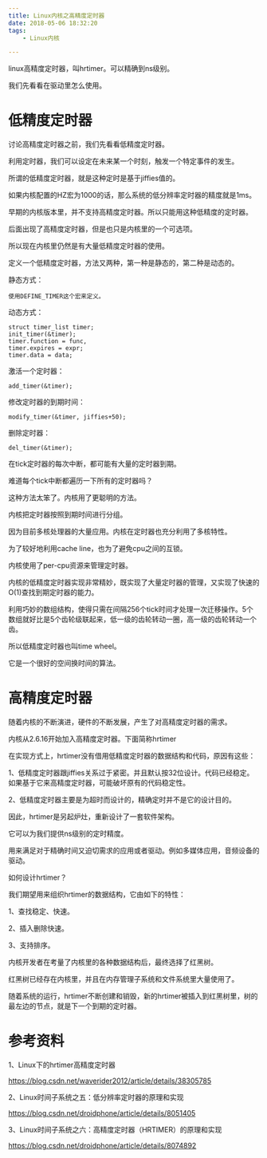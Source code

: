 ```yaml
---
title: Linux内核之高精度定时器
date: 2018-05-06 18:32:20
tags:
	- Linux内核

---
```




linux高精度定时器，叫hrtimer。可以精确到ns级别。

我们先看看在驱动里怎么使用。



# 低精度定时器

讨论高精度定时器之前，我们先看看低精度定时器。

利用定时器，我们可以设定在未来某一个时刻，触发一个特定事件的发生。

所谓的低精度定时器，就是这种定时是基于jiffies值的。

如果内核配置的HZ宏为1000的话，那么系统的低分辨率定时器的精度就是1ms。

早期的内核版本里，并不支持高精度定时器。所以只能用这种低精度的定时器。

后面出现了高精度定时器，但是也只是内核里的一个可选项。

所以现在内核里仍然是有大量低精度定时器的使用。

定义一个低精度定时器，方法又两种，第一种是静态的，第二种是动态的。

静态方式：

```
使用DEFINE_TIMER这个宏来定义。
```

动态方式：

```
struct timer_list timer;
init_timer(&timer);
timer.function = func,
timer.expires = expr;
timer.data = data;
```

激活一个定时器：

```
add_timer(&timer);
```

修改定时器的到期时间：

```
modify_timer(&timer, jiffies+50);
```

删除定时器：

```
del_timer(&timer);
```



在tick定时器的每次中断，都可能有大量的定时器到期。

难道每个tick中断都遍历一下所有的定时器吗？

这种方法太笨了。内核用了更聪明的方法。

内核把定时器按照到期时间进行分组。

因为目前多核处理器的大量应用。内核在定时器也充分利用了多核特性。

为了较好地利用cache line，也为了避免cpu之间的互锁。

内核使用了per-cpu资源来管理定时器。



内核的低精度定时器实现非常精妙，既实现了大量定时器的管理，又实现了快速的O(1)查找到期定时器的能力。

利用巧妙的数组结构，使得只需在间隔256个tick时间才处理一次迁移操作。5个数组就好比是5个齿轮级联起来，低一级的齿轮转动一圈，高一级的齿轮转动一个齿。

所以低精度定时器也叫time wheel。

它是一个很好的空间换时间的算法。



# 高精度定时器

随着内核的不断演进，硬件的不断发展，产生了对高精度定时器的需求。

内核从2.6.16开始加入高精度定时器。下面简称hrtimer

在实现方式上，hrtimer没有借用低精度定时器的数据结构和代码，原因有这些：

1、低精度定时器跟jiffies关系过于紧密。并且默认按32位设计。代码已经稳定。如果基于它来高精度定时器，可能破坏原有的代码稳定性。

2、低精度定时器主要是为超时而设计的，精确定时并不是它的设计目的。



因此，hrtimer是另起炉灶，重新设计了一套软件架构。

它可以为我们提供ns级别的定时精度。

用来满足对于精确时间又迫切需求的应用或者驱动。例如多媒体应用，音频设备的驱动。



如何设计hrtimer？

我们期望用来组织hrtimer的数据结构，它由如下的特性：

1、查找稳定、快速。

2、插入删除快速。

3、支持排序。

内核开发者在考量了内核里的各种数据结构后，最终选择了红黑树。

红黑树已经存在内核里，并且在内存管理子系统和文件系统里大量使用了。

随着系统的运行，hrtimer不断创建和销毁，新的hrtimer被插入到红黑树里，树的最左边的节点，就是下一个到期的定时器。



# 参考资料

1、Linux下的hrtimer高精度定时器

https://blog.csdn.net/waverider2012/article/details/38305785

2、Linux时间子系统之五：低分辨率定时器的原理和实现

https://blog.csdn.net/droidphone/article/details/8051405

3、Linux时间子系统之六：高精度定时器（HRTIMER）的原理和实现

https://blog.csdn.net/droidphone/article/details/8074892